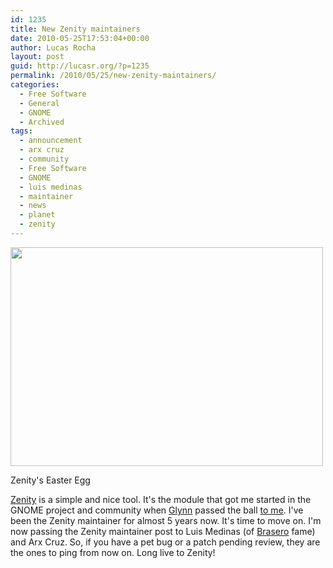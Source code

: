 ```yaml
---
id: 1235
title: New Zenity maintainers
date: 2010-05-25T17:53:04+00:00
author: Lucas Rocha
layout: post
guid: http://lucasr.org/?p=1235
permalink: /2010/05/25/new-zenity-maintainers/
categories:
  - Free Software
  - General
  - GNOME
  - Archived
tags:
  - announcement
  - arx cruz
  - community
  - Free Software
  - GNOME
  - luis medinas
  - maintainer
  - news
  - planet
  - zenity
---
```

<div id="attachment_1241" style="width: 510px" class="wp-caption alignnone">
  <img class="size-full wp-image-1241" src="http://lucasr.org/wp-content/uploads/2010/05/zenity.jpg" width="500" height="350" srcset="http://lucasr.org/wp-content/uploads/2010/05/zenity-300x210.jpg 300w, http://lucasr.org/wp-content/uploads/2010/05/zenity.jpg 500w" sizes="(max-width: 500px) 100vw, 500px" />
  <p class="wp-caption-text">
    Zenity's Easter Egg
  </p>
</div>

[Zenity](http://en.wikipedia.org/wiki/Zenity) is a simple and nice tool. It's
the module that got me started in the GNOME project and community when
[Glynn](http://blogs.gnome.org/gman/) passed the ball [to
me](http://blogs.gnome.org/gman/2005/06/14/zenity-maintainer/). I've been the
Zenity maintainer for almost 5 years now. It's time to move on. I'm now passing
the Zenity maintainer post to Luis Medinas (of
[Brasero](http://projects.gnome.org/brasero/) fame) and Arx Cruz. So,
if you have a pet bug or a patch pending review, they are the ones to ping from
now on. Long live to Zenity!
